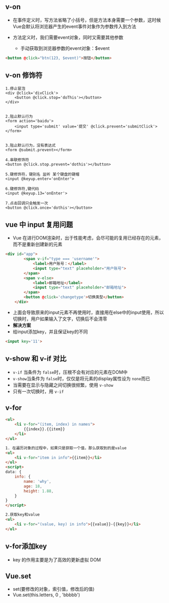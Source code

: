 ## v-on

- 在事件定义时，写方法省略了小括号，但是方法本身需要一个参数，这时候Vue会默认将浏览器产生的event事件对象作为参数传入到方法

- 方法定义时，我们需要event对象，同时又需要其他参数
  - 手动获取到浏览器参数的event对象：$event

```html
<button @click="btn(123, $event)">按钮</button>
```

## v-on 修饰符

```vue
1.停止冒泡
<div @click='divClick'>
    <button @click.stop='doThis'></button>
</div>


2.阻止默认行为
<form action='baidu'>
	<input type='submit' value='提交' @click.prevent='submitClick'>
</form>


3.阻止默认行为，没有表达式
<form @submit.prevent></form>

4.串联修饰符
<button @click.stop.prevent='dothis'></button>

5.键修饰符，键别名 监听 某个键盘的键帽
<input @keyup.enter='onEnter'>

6.键修饰符,键代码
<input @keyup.13='onEnter'>

7.点击回调只会触发一次
<button @click.once='dothis'></button>

```



## vue 中 input 复用问题

- Vue 在进行DOM渲染时，出于性能考虑，会尽可能的复用已经存在的元素，而不是重新创建新的元素

```html
<div id="app">
        <span v-if="type === 'username'">
            <label>用户账号：</label>
            <input type="text" placeholder="用户账号">
        </span>
        <span v-else>
            <label>邮箱地址</label>
            <input type="text" placeholder="邮箱地址">
        </span>
        <button @click='changetype'>切换类型</button>
    </div>
```

- 上面会导致原来的input元素不再使用时，直接用在else中的input使用，所以切换时，用户如果输入了文字，切换后不会清零
-  **解决方案**
  - 给input添加key，并且保证key的不同

```html
<input key='11'>
```

## v-show 和 v-if 对比

- `v-if` 当条件为 `false`时，压根不会有对应的元素在DOM中
- `v-show`当条件为 `false`时，仅仅是将元素的display属性设为 `none`而已
- 当需要在显示与隐藏之间切换很频繁，使用 `v-show`
- 只有一次切换时，用 `v-if`

## v-for 

```html
<ul>
    <li v-for="(item, index) in names">
        {{index}}.{{item}}
    </li>
</ul>
```

```html
1. 在遍历对象的过程中，如果只是获取一个值，那么获取到的是value
<ul>
    <li v-for="item in info">{{item}}</li>
</ul>
<script>
data: {
    info: {
        name: 'why',
        age: 18,
        height: 1.88,
    }
}
</script>
```

```html
2.获取key和value
<ul>
    <li v-for="(value, key) in info">{{value}}-{{key}}</li>
</ul>
```

## v-for添加key

- key 的作用主要是为了高效的更新虚拟 DOM

## Vue.set

- set(要修改的对象，索引值，修改后的值)
- Vue.set(this.letters, 0 , 'bbbbb')